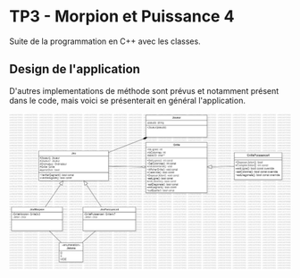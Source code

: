 # TP3 - Morpion et Puissance 4
Suite de la programmation en C++ avec les classes.

## Design de l'application
D'autres implementations de méthode sont prévus et notamment présent dans le code, mais voici se présenterait en général l'application.

![UML-Morpion](UML/UML.png)